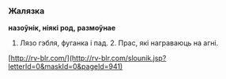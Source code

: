 ### Жалязка
**назоўнік, ніякі род, размоўнае**

1. Лязо гэбля, фуганка і пад. 2. Прас, які награваюць на агні.

<a rel="author">[http://rv-blr.com/](http://rv-blr.com/slounik.jsp?letterId=0&maskId=0&pageId=941)</a>
